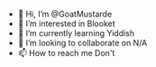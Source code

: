 - 👋 Hi, I’m @GoatMustarde
- 👀 I’m interested in Blooket
- 🌱 I’m currently learning Yiddish
- 💞️ I’m looking to collaborate on N/A
- 📫 How to reach me Don't

<!---
GoatMustarde/GoatMustarde is a ✨ special ✨ repository because its `README.md` (this file) appears on your GitHub profile.
You can click the Preview link to take a look at your changes.
--->

